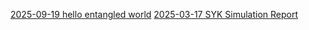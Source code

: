 [2025-09-19 hello entangled world](hello-entangled-world.md)
[2025-03-17 SYK Simulation Report](SYK_REPORT.md)
